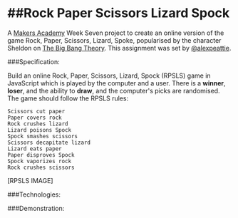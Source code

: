 ##Rock Paper Scissors Lizard Spock
=================

A [Makers Academy](https://github.com/makersacademy) Week Seven project to create an online version of the game Rock, Paper, Scissors, Lizard, Spoke, popularised by the character Sheldon on [The Big Bang Theory](http://en.wikipedia.org/wiki/Rock-paper-scissors-lizard-Spock). This assignment was set by [@alexpeattie](https://github.com/alexpeattie).

###Specification:

Build an online Rock, Paper, Scissors, Lizard, Spock (RPSLS) game in JavaScript which is played by the computer and a user. There is a **winner**, **loser**, and the ability to **draw**, and the computer's picks are randomised. The game should follow the RPSLS rules:

````
Scissors cut paper
Paper covers rock
Rock crushes lizard
Lizard poisons Spock
Spock smashes scissors
Scissors decapitate lizard
Lizard eats paper
Paper disproves Spock
Spock vaporizes rock
Rock crushes scissors
````



[RPSLS IMAGE]

###Technologies:

###Demonstration: